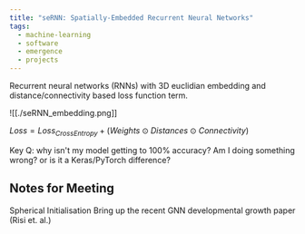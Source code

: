 ```yaml
---
title: "seRNN: Spatially-Embedded Recurrent Neural Networks"
tags:
  - machine-learning
  - software
  - emergence
  - projects
---
```

Recurrent neural networks (RNNs) with 3D euclidian embedding and distance/connectivity based loss function term.

![[./seRNN_embedding.png]]

$Loss = Loss_{Cross Entropy} + (Weights \odot Distances \odot Connectivity)$

Key Q: why isn't my model getting to 100% accuracy? Am I doing something wrong? or is it a Keras/PyTorch difference?

## Notes for Meeting

Spherical Initialisation
Bring up the recent GNN developmental growth paper (Risi et. al.)
